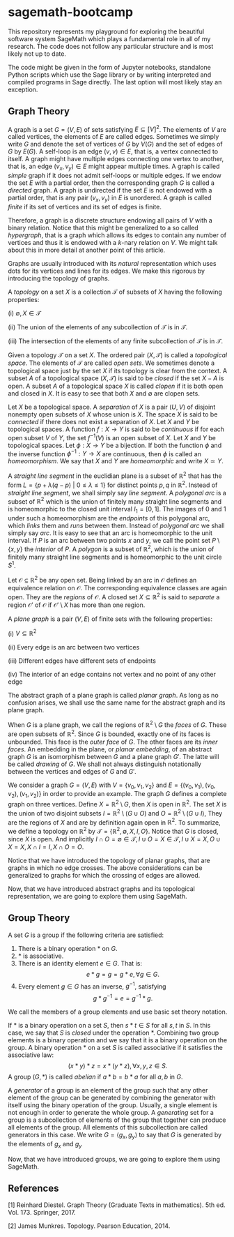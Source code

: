 # sagemath-bootcamp

This repository represents my playground for exploring the beautiful software system SageMath which plays a fundamental role in all of my research. The code does not follow any particular structure and is most likely not up to date.

The code might be given in the form of Jupyter notebooks, standalone Python scripts which use the Sage library or by writing interpreted and compiled programs in Sage directly. The last option will most likely stay an exception.

## Graph Theory

A graph is a set $G=(V, E)$ of sets satisfying $E \subseteq [V]^2$. The elements of $V$ are called vertices, the elements of $E$ are called edges. Sometimes we simply write $G$ and denote the set of vertices of $G$ by $V(G)$ and the set of edges of $G$ by $E(G)$. A self-loop is an edge $(v,v) \in E$, that is, a vertex connected to itself. A graph might have multiple edges connecting one vertex to another, that is, an edge $(v_x, v_y) \in E$ might appear multiple times. A graph is called *simple* graph if it does not admit self-loops or multiple edges. If we endow the set $E$ with a partial order, then the corresponding graph $G$ is called a *directed* graph. A graph is undirected if the set $E$ is not endowed with a partial order, that is any pair $(v_x, v_y)$ in $E$ is unordered. A graph is called *finite* if its set of vertices and its set of edges is finite.

Therefore, a graph is a discrete structure endowing all pairs of $V$ with a binary relation. Notice that this might be generalized to a so called *hypergraph*, that is a graph which allows its edges to contain any number of vertices and thus it is endowed with a $k$-nary relation on $V$. We might talk about this in more detail at another point of this article.

Graphs are usually introduced with its *natural* representation which uses dots for its vertices and lines for its edges. We make this rigorous by introducing the topology of graphs.

A *topology* on a set $X$ is a collection $\mathcal{T}$ of subsets of $X$ having the following properties:

(i) $\emptyset, X \in \mathcal{T}$

(ii) The union of the elements of any subcollection of $\mathcal{T}$ is in $\mathcal{T}$.

(iii) The intersection of the elements of any finite subcollection of $\mathcal{T}$ is in $\mathcal{T}$.

Given a topology $\mathcal{T}$ on a set $X$. The ordered pair $(X, \mathcal{T})$ is called a *topological space*. The elements of $\mathcal{T}$ are called *open sets*. We sometimes denote a topological space just by the set $X$ if its topology is clear from the context. A subset $A$ of a topological space $(X, \mathcal{T})$ is said to be *closed* if the set $X-A$ is open. A subset $A$ of a topological space $X$ is called *clopen* if it is both open and closed in $X$. It is easy to see that both $X$ and $\emptyset$ are clopen sets.

Let $X$ be a topological space. A *separation* of $X$ is a pair $(U, V)$ of disjoint nonempty open subsets of $X$ whose union is $X$. The space $X$ is said to be *connected* if there does not exist a separation of $X$. Let $X$ and $Y$ be topological spaces. A function $f: X \to Y$ is said to be *continuous* if for each open subset $V$ of $Y$, the set $f^{-1}(V)$ is an open subset of $X$. Let $X$ and $Y$ be topological spaces. Let $\phi: X \to Y$ be a bijection. If both the function $\phi$ and the inverse function $\phi^{-1}: Y \to X$ are continuous, then $\phi$ is called an *homeomorphism*. We say that $X$ and $Y$ are *homeomorphic* and write $X \simeq Y$.

A *straight line segment* in the euclidian plane is a subset of $\mathbb{R}^2$ that has the form $L=\{p+\lambda(q-p)\ |\ 0 \leq \lambda \leq 1\}$ for distinct points $p,q$ in $\mathbb{R}^2$. Instead of *straight line segment*, we shall simply say *line segment*. A *polygonal arc* is a subset of $\mathbb{R}^2$ which is the union of finitely many straight line segments and is homeomorphic to the closed unit interval $I_1=[0,1]$. The images of $0$ and $1$ under such a homeomorphism are the *endpoints* of this polygonal arc, which *links* them and *runs* between them. Instead of *polygonal arc* we shall simply say *arc*. It is easy to see that an arc is homeomorphic to the unit interval. If $P$ is an arc between two points $x$ and $y$, we call the point set $P \setminus \{x,y\}$ the *interior* of *P*. A *polygon* is a subset of $\mathbb{R}^2$, which is the union of finitely many straight line segments and is homeomorphic to the unit circle $S^1$.

Let $\mathcal{O} \subseteq \mathbb{R}^2$ be any open set. Being linked by an arc in $\mathcal{O}$ defines an equivalence relation on $\mathcal{O}$. The corresponding equivalence classes are again open. They are the *regions* of $\mathcal{O}$. A closed set $X \subseteq \mathbb{R}^2$ is said to *separate* a region $\mathcal{O}'$ of $\mathcal{O}$ if $\mathcal{O}' \setminus X$ has more than one region. 

A *plane graph* is a pair $(V, E)$ of finite sets with the following properties:

(i) $V \subseteq \mathbb{R}^2$

(ii) Every edge is an arc between two vertices

(iii) Different edges have different sets of endpoints

(iv) The interior of an edge contains not vertex and no point of any other edge

The abstract graph of a plane graph is called *planar graph*. As long as no confusion arises, we shall use the same name for the abstract graph and its plane graph.

When $G$ is a plane graph, we call the regions of $\mathbb{R}^2 \setminus G$ the *faces* of $G$. These are open subsets of $\mathbb{R}^2$. Since $G$ is bounded, exactly one of its faces is unbounded. This face is the *outer face* of $G$. The other faces are its *inner faces*. An embedding in the plane, or *planar embedding*, of an abstract graph $G$ is an isomorphism between $G$ and a plane graph $G'$. The latte will be called *drawing* of $G$. We shall not always distinguish notationally between the vertices and edges of $G$ and $G'$.

We consider a graph $G=(V,E)$ with $V=\{v_0, v_1, v_2\}$ and $E=\{(v_0,v_1),(v_0,v_2), (v_1, v_2)\}$ in order to provide an example. The graph $G$ defines a complete graph on three vertices. Define $X=\mathbb{R}^2 \setminus G$, then $X$ is open in $\mathbb{R}^2$. The set $X$ is the union of two disjoint subsets $I=\mathbb{R}^2 \setminus (G \cup O)$ and $O=\mathbb{R}^2 \setminus (G\cup I)$, They are the regions of $X$ and are by definition again open in $\mathbb{R}^2$. To summarize, we define a topology on $\mathbb{R}^2$ by $\mathcal{T}=\{\mathbb{R}^2, \emptyset, X, I, O\}$. Notice that $G$ is closed, since $X$ is open. And implicitly $I \cap O=\emptyset \in \mathcal{T}, I \cup O =X \in \mathcal{T}, I \cup X=X,O\cup X=X, X \cap I=I, X \cap O =O$.

Notice that we have introduced the topology of planar graphs, that are graphs in which no edge crosses. The above considerations can be generalized to graphs for which the crossing of edges are allowed.

Now, that we have introduced abstract graphs and its topological representation, we are going to explore them using SageMath.

## Group Theory

A set $G$ is a group if the following criteria are satisfied:

1. There is a binary operation $*$ on $G$.
2. $*$ is associative.
3. There is an identity element $e \in G$. That is: $$e*g=g=g*e, \forall g \in G.$$
4. Every element $g \in G$ has an inverse, $g^{-1}$, satisfying $$g*g^{-1}=e=g^{-1}*g.$$

We call the members of a group elements and use basic set theory notation.

If $*$ is a binary operation on a set $S$, then $s*t \in S$ for all $s,t$ in $S$. In this case, we say that $S$ is *closed* under the operation $*$. Combining two group elements is a binary operation and we say that it is a binary operation on the group. A binary operation $*$ on a set $S$ is called associative if it satisfies the associative law: $$(x*y)*z=x*(y*z), \forall x,y,z \in S.$$
A group $(G, *)$ is called *abelian* if $a*b=b*a$ for all $a,b$ in $G$.

A *generator* of a group is an element of the group such that any other element of the group can be generated by combining the generator with itself using the binary operation of the group. Usually, a single element is not enough in order to generate the whole group. A *generating* set for a group is a subcollection of elements of the group that together can produce all elements of the group. All elements of this subcollection are called generators in this case. We write $G=\langle g_x, g_y \rangle$ to say that $G$ is generated by the elements of $g_x$ and $g_y$


Now, that we have introduced groups, we are going to explore them using SageMath.

## References

[1] Reinhard Diestel. Graph Theory (Graduate Texts in mathematics). 5th ed. Vol. 173.
Springer, 2017.

[2] James Munkres. Topology. Pearson Education, 2014.

